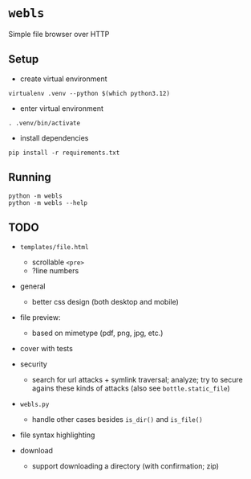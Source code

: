 # `webls`

Simple file browser over HTTP

## Setup

- create virtual environment
```
virtualenv .venv --python $(which python3.12)
```

- enter virtual environment
```
. .venv/bin/activate
```

- install dependencies
```
pip install -r requirements.txt
```

## Running

```
python -m webls
python -m webls --help
```

## TODO

- `templates/file.html`
  - scrollable `<pre>`
  - ?line numbers

- general
  - better css design (both desktop and mobile)

- file preview:
  - based on mimetype (pdf, png, jpg, etc.)

- cover with tests

- security
  - search for url attacks + symlink traversal; analyze; try to secure agains
    these kinds of attacks (also see `bottle.static_file`)

- `webls.py`
  - handle other cases besides `is_dir()` and `is_file()`

- file syntax highlighting

- download
  - support downloading a directory (with confirmation; zip)
